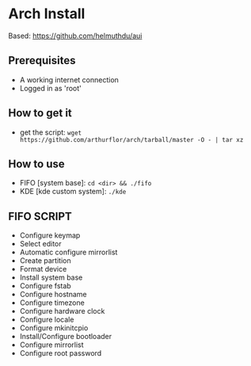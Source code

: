 # Arch Install
Based: https://github.com/helmuthdu/aui

## Prerequisites
- A working internet connection
- Logged in as 'root'

## How to get it
- get the script: `wget https://github.com/arthurflor/arch/tarball/master -O - | tar xz`

## How to use
- FIFO [system base]: `cd <dir> && ./fifo`
 - KDE [kde custom system]: `./kde`
  
## FIFO SCRIPT
- Configure keymap
- Select editor
- Automatic configure mirrorlist
- Create partition
- Format device
- Install system base
- Configure fstab
- Configure hostname
- Configure timezone
- Configure hardware clock
- Configure locale
- Configure mkinitcpio
- Install/Configure bootloader
- Configure mirrorlist
- Configure root password
